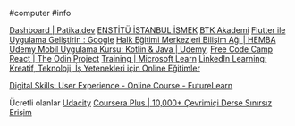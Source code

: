#computer #info 


[Dashboard | Patika.dev](https://academy.patika.dev/dashboard)
[ENSTİTÜ İSTANBUL İSMEK](https://enstitu.ibb.istanbul/portal/default.aspx)
[BTK Akademi](https://www.btkakademi.gov.tr/portal/catalog?categoryId=353)
[Flutter ile Uygulama Geliştirin : Google](https://skillshop.exceedlms.com/student/collection/785394-develop-app-flutter)
[Halk Eğitimi Merkezleri Bilişim Ağı | HEMBA](https://hemba.gov.tr/)
[Udemy Mobil Uygulama Kursu: Kotlin & Java | Udemy](https://www.udemy.com/course/android-o-mobil-uygulama-dersi-kotlin-java/learn/lecture/14314112?start=0#overview),
[Free Code Camp](https://www.freecodecamp.org/learn/)
[React | The Odin Project](https://www.theodinproject.com/paths/full-stack-javascript/courses/react)
[Training | Microsoft Learn](https://learn.microsoft.com/tr-tr/training/browse/?terms=maui)
[LinkedIn Learning: Kreatif, Teknoloji, İş Yetenekleri için Online Eğitimler](https://www.linkedin.com/learning/)

[Digital Skills: User Experience - Online Course - FutureLearn](https://www.futurelearn.com/courses/digital-skills-user-experience)

Ücretli olanlar
[Udacity](https://www.udacity.com/)
[Coursera Plus | 10,000+ Çevrimiçi Derse Sınırsız Erişim](https://www.coursera.org/courseraplus)
